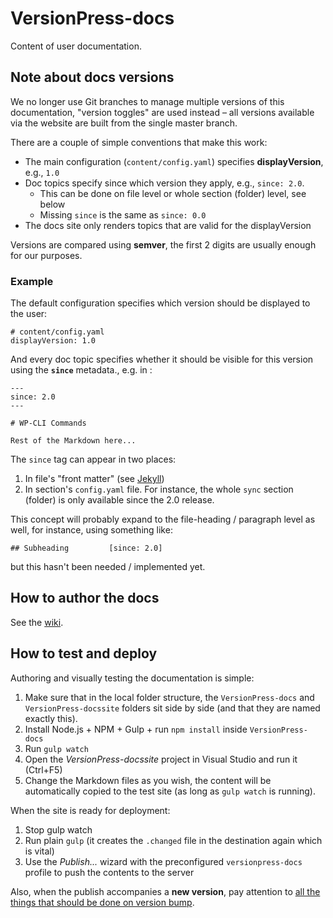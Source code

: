 # VersionPress-docs #

Content of user documentation.


## Note about docs versions

We no longer use Git branches to manage multiple versions of this documentation, "version toggles" are used instead – all versions available via the website are built from the single master branch.

There are a couple of simple conventions that make this work:

 - The main configuration (`content/config.yaml`) specifies **displayVersion**, e.g., `1.0`
 - Doc topics specify since which version they apply, e.g., `since: 2.0`.
     - This can be done on file level or whole section (folder) level, see below
     - Missing `since` is the same as `since: 0.0`
 - The docs site only renders topics that are valid for the displayVersion 

Versions are compared using **semver**, the first 2 digits are usually enough for our purposes.


### Example

The default configuration specifies which version should be displayed to the user:

    # content/config.yaml
    displayVersion: 1.0

And every doc topic specifies whether it should be visible for this version using the **`since`** metadata., e.g. in :

    ---
    since: 2.0
    ---
    
    # WP-CLI Commands
    
    Rest of the Markdown here...

The `since` tag can appear in two places:

 1. In file's "front matter" (see [Jekyll](http://jekyllrb.com/docs/frontmatter/))
 2. In section's `config.yaml` file. For instance, the whole `sync` section (folder) is only available since the 2.0 release.

This concept will probably expand to the file-heading / paragraph level as well, for instance, using something like:

    ## Subheading         [since: 2.0]

but this hasn't been needed / implemented yet.


## How to author the docs

See the [wiki](http://wiki.agilio.cz/versionpress:dokumentace#uzivatelska-dokumentace).


## How to test and deploy

Authoring and visually testing the documentation is simple:

1. Make sure that in the local folder structure, the `VersionPress-docs` and `VersionPress-docssite` folders sit side by side (and that they are named exactly this).
2. Install Node.js + NPM + Gulp + run `npm install` inside `VersionPress-docs`
3. Run `gulp watch`
4. Open the *VersionPress-docssite* project in Visual Studio and run it (Ctrl+F5)
5. Change the Markdown files as you wish, the content will be automatically copied to the test site (as long as `gulp watch` is running).

When the site is ready for deployment:

1. Stop gulp watch
2. Run plain `gulp` (it creates the `.changed` file in the destination again which is vital)
3. Use the *Publish...* wizard with the preconfigured `versionpress-docs` profile to push the contents to the server

Also, when the publish accompanies a **new version**, pay attention to [all the things that should be done on version bump](http://wiki.agilio.cz/versionpress:dokumentace#pripravit-veci-pro-dalsi-verzi).